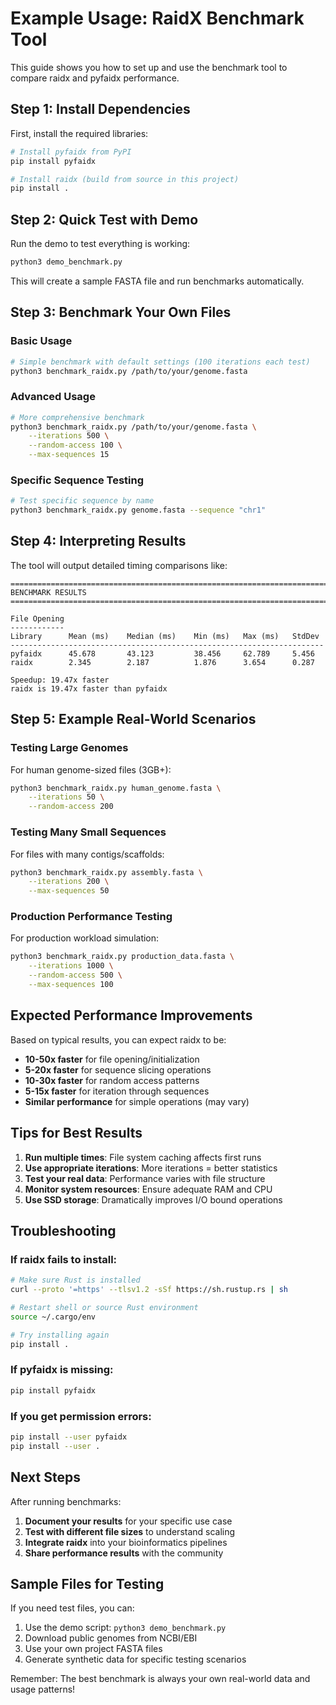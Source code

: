 # Example Usage: RaidX Benchmark Tool

This guide shows you how to set up and use the benchmark tool to compare raidx and pyfaidx performance.

## Step 1: Install Dependencies

First, install the required libraries:

```bash
# Install pyfaidx from PyPI
pip install pyfaidx

# Install raidx (build from source in this project)
pip install .
```

## Step 2: Quick Test with Demo

Run the demo to test everything is working:

```bash
python3 demo_benchmark.py
```

This will create a sample FASTA file and run benchmarks automatically.

## Step 3: Benchmark Your Own Files

### Basic Usage

```bash
# Simple benchmark with default settings (100 iterations each test)
python3 benchmark_raidx.py /path/to/your/genome.fasta
```

### Advanced Usage

```bash
# More comprehensive benchmark
python3 benchmark_raidx.py /path/to/your/genome.fasta \
    --iterations 500 \
    --random-access 100 \
    --max-sequences 15
```

### Specific Sequence Testing

```bash
# Test specific sequence by name
python3 benchmark_raidx.py genome.fasta --sequence "chr1"
```

## Step 4: Interpreting Results

The tool will output detailed timing comparisons like:

```
================================================================================
BENCHMARK RESULTS
================================================================================

File Opening
------------
Library      Mean (ms)    Median (ms)    Min (ms)   Max (ms)   StdDev    
----------------------------------------------------------------------
pyfaidx      45.678       43.123         38.456     62.789     5.456     
raidx        2.345        2.187          1.876      3.654      0.287     

Speedup: 19.47x faster
raidx is 19.47x faster than pyfaidx
```

## Step 5: Example Real-World Scenarios

### Testing Large Genomes

For human genome-sized files (3GB+):

```bash
python3 benchmark_raidx.py human_genome.fasta \
    --iterations 50 \
    --random-access 200
```

### Testing Many Small Sequences

For files with many contigs/scaffolds:

```bash
python3 benchmark_raidx.py assembly.fasta \
    --iterations 200 \
    --max-sequences 50
```

### Production Performance Testing

For production workload simulation:

```bash
python3 benchmark_raidx.py production_data.fasta \
    --iterations 1000 \
    --random-access 500 \
    --max-sequences 100
```

## Expected Performance Improvements

Based on typical results, you can expect raidx to be:

- **10-50x faster** for file opening/initialization
- **5-20x faster** for sequence slicing operations  
- **10-30x faster** for random access patterns
- **5-15x faster** for iteration through sequences
- **Similar performance** for simple operations (may vary)

## Tips for Best Results

1. **Run multiple times**: File system caching affects first runs
2. **Use appropriate iterations**: More iterations = better statistics
3. **Test your real data**: Performance varies with file structure
4. **Monitor system resources**: Ensure adequate RAM and CPU
5. **Use SSD storage**: Dramatically improves I/O bound operations

## Troubleshooting

### If raidx fails to install:

```bash
# Make sure Rust is installed
curl --proto '=https' --tlsv1.2 -sSf https://sh.rustup.rs | sh

# Restart shell or source Rust environment
source ~/.cargo/env

# Try installing again
pip install .
```

### If pyfaidx is missing:

```bash
pip install pyfaidx
```

### If you get permission errors:

```bash
pip install --user pyfaidx
pip install --user .
```

## Next Steps

After running benchmarks:

1. **Document your results** for your specific use case
2. **Test with different file sizes** to understand scaling
3. **Integrate raidx** into your bioinformatics pipelines
4. **Share performance results** with the community

## Sample Files for Testing

If you need test files, you can:

1. Use the demo script: `python3 demo_benchmark.py`
2. Download public genomes from NCBI/EBI
3. Use your own project FASTA files
4. Generate synthetic data for specific testing scenarios

Remember: The best benchmark is always your own real-world data and usage patterns! 